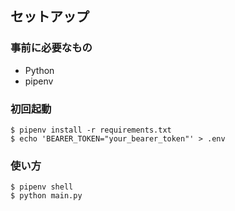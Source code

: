 ## セットアップ

### 事前に必要なもの

- Python
- pipenv

### 初回起動

```shell
$ pipenv install -r requirements.txt
$ echo 'BEARER_TOKEN="your_bearer_token"' > .env
```

### 使い方

```shell
$ pipenv shell
$ python main.py
```
